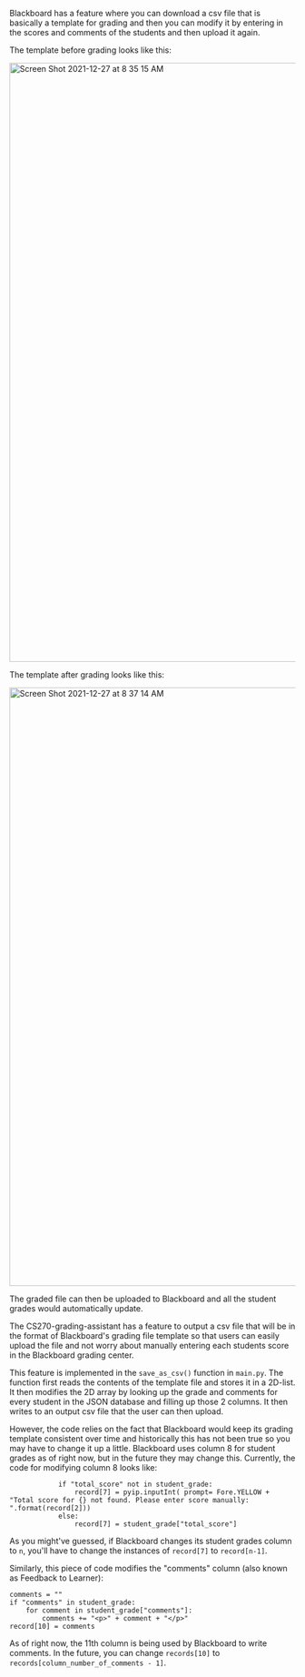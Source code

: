 Blackboard has a feature where you can download a csv file that is basically a template for grading and then you can modify it by entering in the scores and comments of the students and then upload it again.

The template before grading looks like this:

<img width="1054" alt="Screen Shot 2021-12-27 at 8 35 15 AM" src="https://user-images.githubusercontent.com/52404521/147431794-ce68c2c2-e370-40fb-a9a8-0e370054a782.png">

The template after grading looks like this:

<img width="1053" alt="Screen Shot 2021-12-27 at 8 37 14 AM" src="https://user-images.githubusercontent.com/52404521/147431885-6da9f991-5df5-40a8-b76b-5d6e8fa52969.png">

The graded file can then be uploaded to Blackboard and all the student grades would automatically update. 

The CS270-grading-assistant has a feature to output a csv file that will be in the format of Blackboard's grading file template so that users can easily upload the file and not worry about manually entering each students score in the Blackboard grading center.

This feature is implemented in the `save_as_csv()` function in `main.py`. The function first reads the contents of the template file and stores it in a 2D-list. It then modifies the 2D array by looking up the grade and comments for every student in the JSON database and filling up those 2 columns. It then writes to an output csv file that the user can then upload.

However, the code relies on the fact that Blackboard would keep its grading template consistent over time and historically this has not been true so you may have to change it up a little. Blackboard uses column 8 for student grades as of right now, but in the future they may change this. Currently, the code for modifying column 8 looks like:

```
            if "total_score" not in student_grade:
                record[7] = pyip.inputInt( prompt= Fore.YELLOW + "Total score for {} not found. Please enter score manually: ".format(record[2]))
            else:
                record[7] = student_grade["total_score"]
```

As you might've guessed, if Blackboard changes its student grades column to `n`, you'll have to change the instances of `record[7]` to `record[n-1]`.

Similarly, this piece of code modifies the "comments" column (also known as Feedback to Learner):

```
comments = ""
if "comments" in student_grade:
    for comment in student_grade["comments"]:
        comments += "<p>" + comment + "</p>"
record[10] = comments
```

As of right now, the 11th column is being used by Blackboard to write comments. In the future, you can change `records[10]` to `records[column_number_of_comments - 1]`. 
